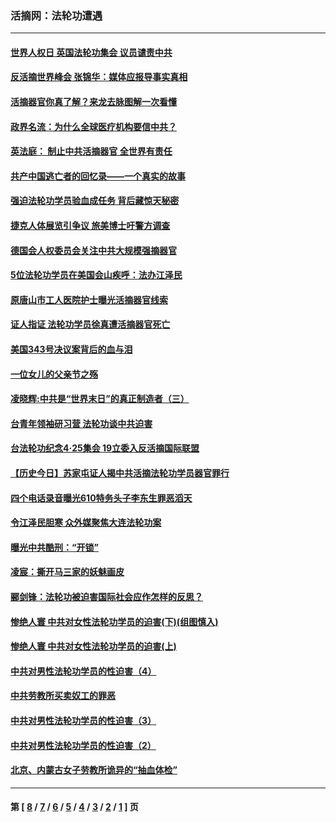 ### 活摘网：法轮功遭遇
---
#### [世界人权日 英国法轮功集会 议员谴责中共](../../pages/nf5881/n13431763.md?06200430) 
#### [反活摘世界峰会 张锦华：媒体应报导事实真相](../../pages/nf5881/n13278502.md?06200430) 
#### [活摘器官你真了解？来龙去脉图解一次看懂](../../pages/nf5881/n13013820.md?06200430) 
#### [政界名流：为什么全球医疗机构要信中共？](../../pages/nf5881/n11945479.md?06200430) 
#### [英法庭： 制止中共活摘器官 全世界有责任](../../pages/nf5881/n11330691.md?06200430) 
#### [共产中国逃亡者的回忆录——一个真实的故事](../../pages/nf5881/n10918649.md?06200430) 
#### [强迫法轮功学员验血成任务 背后藏惊天秘密](../../pages/nf5881/n4252384.md?06200430) 
#### [捷克人体展览引争议 旅美博士吁警方调查](../../pages/nf5881/n9429187.md?06200430) 
#### [德国会人权委员会关注中共大规模强摘器官](../../pages/nf5881/n8418950.md?06200430) 
#### [5位法轮功学员在美国会山疾呼：法办江泽民](../../pages/nf5881/n8101519.md?06200430) 
#### [原唐山市工人医院护士曝光活摘器官线索](../../pages/nf5881/n8076384.md?06200430) 
#### [证人指证 法轮功学员徐真遭活摘器官死亡](../../pages/nf5881/n8042467.md?06200430) 
#### [美国343号决议案背后的血与泪](../../pages/nf5881/n8020684.md?06200430) 
#### [一位女儿的父亲节之殇](../../pages/nf5881/n8014122.md?06200430) 
#### [凌晓辉:中共是“世界末日”的真正制造者（三）](../../pages/nf5881/n4210333.md?06200430) 
#### [台青年领袖研习营 法轮功谈中共迫害](../../pages/nf5881/n4141857.md?06200430) 
#### [台法轮功纪念4‧25集会 19立委入反活摘国际联盟](../../pages/nf5881/n4141821.md?06200430) 
#### [【历史今日】苏家屯证人揭中共活摘法轮功学员器官罪行](../../pages/nf5881/n4135912.md?06200430) 
#### [四个电话录音曝光610特务头子李东生罪恶滔天](../../pages/nf5881/n4040060.md?06200430) 
#### [令江泽民胆寒 众外媒聚焦大连法轮功案](../../pages/nf5881/n3932671.md?06200430) 
#### [曝光中共酷刑：“开锁”](../../pages/nf5881/n3889373.md?06200430) 
#### [凌宸：撕开马三家的妖魅画皮](../../pages/nf5881/n3849369.md?06200430) 
#### [郦剑锋：法轮功被迫害国际社会应作怎样的反思？](../../pages/nf5881/n3824560.md?06200430) 
#### [惨绝人寰 中共对女性法轮功学员的迫害(下)(组图慎入)](../../pages/nf5881/n3816285.md?06200430) 
#### [惨绝人寰 中共对女性法轮功学员的迫害(上)](../../pages/nf5881/n3815374.md?06200430) 
#### [中共对男性法轮功学员的性迫害（4）](../../pages/nf5881/n3769144.md?06200430) 
#### [中共劳教所买卖奴工的罪恶](../../pages/nf5881/n3769378.md?06200430) 
#### [中共对男性法轮功学员的性迫害（3）](../../pages/nf5881/n3768231.md?06200430) 
#### [中共对男性法轮功学员的性迫害（2）](../../pages/nf5881/n3767211.md?06200430) 
#### [北京、内蒙古女子劳教所诡异的“抽血体检”](../../pages/nf5881/n3753158.md?06200430) 

---
#### 第 [ [8](./8.md?06200430) / [7](./7.md?06200430) / [6](./6.md?06200430) / [5](./5.md?06200430) / [4](./4.md?06200430) / [3](./3.md?06200430) / [2](./2.md?06200430) / [1](./1.md?06200430) ] 页
